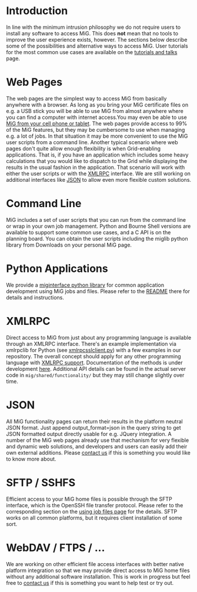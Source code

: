 # Introduction #
In line with the minimum intrusion philosophy we do not require users to install any software to access MiG. This does **not** mean that no tools to improve the user experience exists, however. The sections below describe some of the possibilities and alternative ways to access MiG.
User tutorials for the most common use cases are available on the [tutorials and talks](http://sites.google.com/site/minimumintrusiongrid/tutorials-and-talks) page.

# Web Pages #
The web pages are the simplest way to access MiG from basically anywhere with a browser. As long as you bring your MiG certificate files on e.g. a USB stick you will be able to use MiG from almost anywhere where you can find a computer with internet access.You may even be able to use [MiG from your cell phone or tablet](MiGMobileAccess.md).
The web pages provide access to 99% of the MiG features, but they may be cumbersome to use when managing e.g. a lot of jobs. In that situation it may be more convenient to use the MiG user scripts from a command line. Another typical scenario where web pages don't quite allow enough flexibility is when Grid-enabling applications. That is, if you have an application which includes some heavy calculations that you would like to dispatch to the Grid while displaying the results in the usual fashion in the application. That scenario will work with either the user scripts or with the [XMLRPC](http://www.xmlrpc.com/) interface.
We are still working on additional interfaces like [JSON](http://www.json.org/) to allow even more flexible custom solutions.

# Command Line #
MiG includes a set of user scripts that you can run from the command line or wrap in your own job management. Python and Bourne Shell versions are available to support some common use cases, and a C API is on the planning board.
You can obtain the user scripts including the miglib python library from Downloads on your personal MiG page.

# Python Applications #
We provide a [miginterface python library](http://code.google.com/p/migrid/source/browse/trunk/user-projects/miginterface/) for common application development using MiG jobs and files. Please refer to the [README](http://migrid.googlecode.com/svn/trunk/user-projects/miginterface/README) there for details and instructions.

# XMLRPC #
Direct access to MiG from just about any programming language is available through an XMLRPC interface. There's an example implementation via xmlrpclib for Python (see [xmlrpcsslclient.py](http://code.google.com/p/migrid/source/browse/trunk/mig/user/xmlrpcsslclient.py)) with a few examples in our repository. The overall concept should apply for any other programming language with [XMLRPC support](http://en.wikipedia.org/wiki/XML-RPC). Documentation of the methods is under development [here](XmlRpcMethods.md). Additional API details can be found in the actual server code in `mig/shared/functionality/` but they may still change slightly over time.

# JSON #
All MiG functionality pages can return their results in the platform neutral JSON format. Just append output\_format=json in the query string to get JSON formatted output directly usable for e.g. JQuery integration. A number of the MiG web pages already use that mechanism for very flexible and dynamic web solutions, and developers and users can easily add their own external additions.
Please [contact us](ContactUs.md) if this is something you would like to know more about.

# SFTP / SSHFS #
Efficient access to your MiG home files is possible through the SFTP interface, which is the OpenSSH file transfer protocol. Please refer to the corresponding section on the [using job files page](UsingJobFiles.md) for the details.
SFTP works on all common platforms, but it requires client installation of some sort.

# WebDAV / FTPS / ... #
We are working on other efficient file access interfaces with better native platform integration so that we may provide direct access to MiG home files without any additional software installation. This is work in progress but feel free to [contact us](ContactUs.md) if this is something you want to help test or try out.
